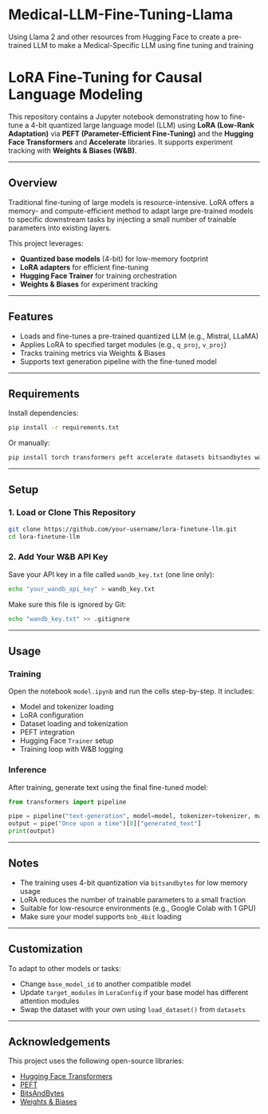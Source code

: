 # Medical-LLM-Fine-Tuning-Llama
Using Llama 2 and other resources from Hugging Face to create a pre-trained LLM to make a Medical-Specific LLM using fine tuning and training
# LoRA Fine-Tuning for Causal Language Modeling

This repository contains a Jupyter notebook demonstrating how to fine-tune a 4-bit quantized large language model (LLM) using **LoRA (Low-Rank Adaptation)** via **PEFT (Parameter-Efficient Fine-Tuning)** and the **Hugging Face Transformers** and **Accelerate** libraries. It supports experiment tracking with **Weights & Biases (W&B)**.

---

## Overview

Traditional fine-tuning of large models is resource-intensive. LoRA offers a memory- and compute-efficient method to adapt large pre-trained models to specific downstream tasks by injecting a small number of trainable parameters into existing layers.

This project leverages:
- **Quantized base models** (4-bit) for low-memory footprint
- **LoRA adapters** for efficient fine-tuning
- **Hugging Face Trainer** for training orchestration
- **Weights & Biases** for experiment tracking

---

## Features

- Loads and fine-tunes a pre-trained quantized LLM (e.g., Mistral, LLaMA)
- Applies LoRA to specified target modules (e.g., `q_proj`, `v_proj`)
- Tracks training metrics via Weights & Biases
- Supports text generation pipeline with the fine-tuned model

---

## Requirements

Install dependencies:

```bash
pip install -r requirements.txt
```

Or manually:

```bash
pip install torch transformers peft accelerate datasets bitsandbytes wandb
```

---

## Setup

### 1. Load or Clone This Repository

```bash
git clone https://github.com/your-username/lora-finetune-llm.git
cd lora-finetune-llm
```

### 2. Add Your W&B API Key

Save your API key in a file called `wandb_key.txt` (one line only):

```bash
echo "your_wandb_api_key" > wandb_key.txt
```

Make sure this file is ignored by Git:

```bash
echo "wandb_key.txt" >> .gitignore
```

---

## Usage

### Training

Open the notebook `model.ipynb` and run the cells step-by-step. It includes:

- Model and tokenizer loading
- LoRA configuration
- Dataset loading and tokenization
- PEFT integration
- Hugging Face `Trainer` setup
- Training loop with W&B logging

### Inference

After training, generate text using the final fine-tuned model:

```python
from transformers import pipeline

pipe = pipeline("text-generation", model=model, tokenizer=tokenizer, max_new_tokens=300)
output = pipe("Once upon a time")[0]["generated_text"]
print(output)
```

---

## Notes

- The training uses 4-bit quantization via `bitsandbytes` for low memory usage
- LoRA reduces the number of trainable parameters to a small fraction
- Suitable for low-resource environments (e.g., Google Colab with 1 GPU)
- Make sure your model supports `bnb_4bit` loading

---

## Customization

To adapt to other models or tasks:

- Change `base_model_id` to another compatible model
- Update `target_modules` in `LoraConfig` if your base model has different attention modules
- Swap the dataset with your own using `load_dataset()` from `datasets`

---

## Acknowledgements

This project uses the following open-source libraries:

- [Hugging Face Transformers](https://github.com/huggingface/transformers)
- [PEFT](https://github.com/huggingface/peft)
- [BitsAndBytes](https://github.com/TimDettmers/bitsandbytes)
- [Weights & Biases](https://wandb.ai)
